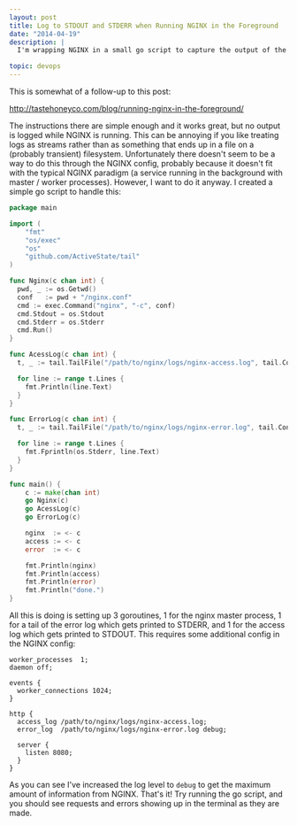 ```yaml
---
layout: post
title: Log to STDOUT and STDERR when Running NGINX in the Foreground
date: "2014-04-19"
description: |
  I'm wrapping NGINX in a small go script to capture the output of the log files and pass them to STDOUT and STDERR. This is somewhat of a follow-up on my original post about running NGINX in the foreground.

topic: devops
---
```


This is somewhat of a follow-up to this post:

http://tastehoneyco.com/blog/running-nginx-in-the-foreground/

The instructions there are simple enough and it works great, but no output is
logged while NGINX is running. This can be annoying if you like treating logs
as streams rather than as something that ends up in a file on a (probably
transient) filesystem. Unfortunately there doesn't seem to be a way to do this
through the NGINX config, probably because it doesn't fit with the typical
NGINX paradigm (a service running in the background with master / worker
processes). However, I want to do it anyway. I created a simple go script to
handle this:

~~~ go
package main

import (
    "fmt"
    "os/exec"
    "os"
    "github.com/ActiveState/tail"
)

func Nginx(c chan int) {
  pwd, _ := os.Getwd()
  conf   := pwd + "/nginx.conf"
  cmd := exec.Command("nginx", "-c", conf)
  cmd.Stdout = os.Stdout
  cmd.Stderr = os.Stderr
  cmd.Run()
}

func AcessLog(c chan int) {
  t, _ := tail.TailFile("/path/to/nginx/logs/nginx-access.log", tail.Config{Follow: true})

  for line := range t.Lines {
    fmt.Println(line.Text)
  }
}

func ErrorLog(c chan int) {
  t, _ := tail.TailFile("/path/to/nginx/logs/nginx-error.log", tail.Config{Follow: true})

  for line := range t.Lines {
    fmt.Fprintln(os.Stderr, line.Text)
  }
}

func main() {
    c := make(chan int)
    go Nginx(c)
    go AcessLog(c)
    go ErrorLog(c)

    nginx  := <- c
    access := <- c
    error  := <- c

    fmt.Println(nginx)
    fmt.Println(access)
    fmt.Println(error)
    fmt.Println("done.")
}
~~~

All this is doing is setting up 3 goroutines, 1 for the nginx master process,
1 for a tail of the error log which gets printed to STDERR, and 1 for the
access log which gets printed to STDOUT. This requires some additional config
in the NGINX config:

~~~ nginx
worker_processes  1;
daemon off;

events {
  worker_connections 1024;
}

http {
  access_log /path/to/nginx/logs/nginx-access.log;
  error_log  /path/to/nginx/logs/nginx-error.log debug;

  server {
    listen 8080;
  }
}
~~~

As you can see I've increased the log level to `debug` to get the maximum
amount of information from NGINX. That's it! Try running the go script, and
you should see requests and errors showing up in the terminal as they are
made.
